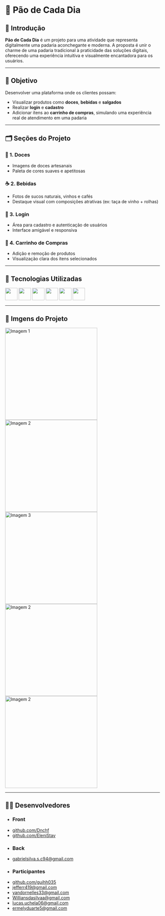 # 🥖 Pão de Cada Dia

## 🧵 Introdução  
**Pão de Cada Dia** é um projeto para uma atividade que representa digitalmente uma padaria aconchegante e moderna. A proposta é unir o charme de uma padaria tradicional à praticidade das soluções digitais, oferecendo uma experiência intuitiva e visualmente encantadora para os usuários.

---

## 🎯 Objetivo  
Desenvolver uma plataforma onde os clientes possam:

- Visualizar produtos como **doces**, **bebidas** e **salgados**
- Realizar **login** e **cadastro**
- Adicionar itens ao **carrinho de compras**, simulando uma experiência real de atendimento em uma padaria

---

## 🗂️ Seções do Projeto

### 🍰 1. Doces  
- Imagens de doces artesanais  
- Paleta de cores suaves e apetitosas  

### ☕ 2. Bebidas  
- Fotos de sucos naturais, vinhos e cafés  
- Destaque visual com composições atrativas (ex: taça de vinho + rolhas)  

### 🔐 3. Login  
- Área para cadastro e autenticação de usuários  
- Interface amigável e responsiva  

### 🛒 4. Carrinho de Compras  
- Adição e remoção de produtos  
- Visualização clara dos itens selecionados  

---

## 🧰 Tecnologias Utilizadas 
<img src="https://img.shields.io/badge/-Html5-76240e?style=flat&logo=Html5" height="40"/> <img src="https://img.shields.io/badge/-Css3-00009b?style=flat&logo=Css3" height="40"/> <img src="https://img.shields.io/badge/-VS%20Code-007ACC?style=flat&logo=visual-studio-code" height="40"/> <img src="https://img.shields.io/badge/-JavaScript-ffae19?style=flat&logo=JavaScript" height="40 "/>  <img src="https://img.shields.io/badge/-PHP-004085?style=flat&logo=PHP" height="40 "/>  <img src="https://img.shields.io/badge/-Figma-590090?style=flat&logo=Figma" height="40 "/> 

---
## 🥖 Imgens do Projeto
<img src="https://github.com/user-attachments/assets/4a5decec-978d-4afa-ac7f-48e367f07d0a" alt="Imagem 1" width="300"/> <img src="https://github.com/user-attachments/assets/2a99238f-5106-4ee4-a337-b11a90321e0a" alt="Imagem 2" width="300"/>  <img src="https://github.com/user-attachments/assets/f65a0d77-dd4f-49d1-96eb-ed5e3ae7f0e2" alt="Imagem 3" width="300"/>  <img src="https://github.com/user-attachments/assets/97c5d9d0-dcaa-4950-bcb1-9df9ff5a8cc4" alt="Imagem 2" width="300"/>  <img src="https://github.com/user-attachments/assets/514a467e-68c0-40ec-8dda-843fb85b15b1" alt="Imagem 2" width="300"/>

---
## 👩‍💻 Desenvolvedores 
- <h3>Front</h3> 
 - [github.com/Dnchf](https://github.com/Dnchf)
 - [github.com/EleniStav](https://github.com/EleniStav)
- <h3>Back</h3>
- gabrielsilva.s.c94@gmail.com
- <H3>Participantes</H3>
- [github.com/guihh035](https://github.com/guihh035)
- jefferr419@gmail.com
- yandornelles33@gmail.com
- Williansdasilvaa@gmail.com
- lucas.uchela06@gmail.com
- ermelyduarte5@gmail.com


